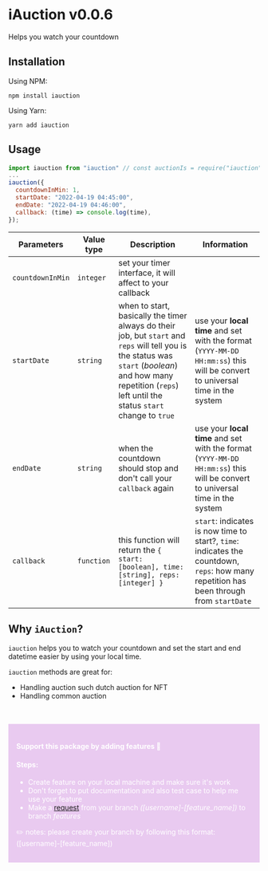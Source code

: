 # iAuction v0.0.6

Helps you watch your countdown

## Installation

Using NPM:

```vim
npm install iauction
```

Using Yarn:

```vim
yarn add iauction
```

## Usage

```js
import iauction from "iauction" // const auctionIs = require("iauction")
...
iauction({
  countdownInMin: 1,
  startDate: "2022-04-19 04:45:00",
  endDate: "2022-04-19 04:46:00",
  callback: (time) => console.log(time),
});
```

| Parameters       | Value type | Description                                                                                                                                                                                                        | Information                                                                                                                              |
| ---------------- | ---------- | ------------------------------------------------------------------------------------------------------------------------------------------------------------------------------------------------------------------ | ---------------------------------------------------------------------------------------------------------------------------------------- |
| `countdownInMin` | `integer`  | set your timer interface, it will affect to your callback                                                                                                                                                          |
| `startDate`      | `string`   | when to start, basically the timer always do their job, but `start` and `reps` will tell you is the status was `start` (_boolean_) and how many repetition (`reps`) left until the status `start` change to `true` | use your **local time** and set with the format (`YYYY-MM-DD HH:mm:ss`) this will be convert to universal time in the system             |
| `endDate`        | `string`   | when the countdown should stop and don't call your `callback` again                                                                                                                                                | use your **local time** and set with the format (`YYYY-MM-DD HH:mm:ss`) this will be convert to universal time in the system             |
| `callback`       | `function` | this function will return the `{ start: [boolean], time: [string], reps: [integer] }`                                                                                                                              | `start`: indicates is now time to start?, `time`: indicates the countdown, `reps`: how many repetition has been through from `startDate` |


## Why `iAuction`?

`iauction` helps you to watch your countdown and set the start and end datetime easier by using your local time.

`iauction` methods are great for:

<ul>
  <li>Handling auction such dutch auction for NFT</li>
  <li>Handling common auction</li>
</ul>

<div style="background-color: rgba(173, 57, 199, 0.26); color: white; padding: 1rem; margin-top: 3rem">
  <h4>Support this package by adding features 🏏</h4>
  
  <h4>Steps:</h4>
  <ul> 
    <li>Create feature on your local machine and make sure it's work</li> 
    <li>Don't forget to put documentation and also test case to help me use your feature</li> 
    <li>Make a <a href="https://github.com/irwansyafani/iauction/pulls" >request</a> from your branch <i>([username]-[feature_name])</i> to branch <i>features</i></li>
  </ul> 

  ✏️ notes: please create your branch by following this format: ([username]-[feature_name])
</div>
